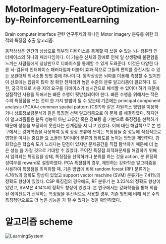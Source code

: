 # MotorImagery-FeatureOptimization-by-ReinforcementLearning
Brain computer interface 관련 연구주제의 하나인 Motor imagery 분류를 위한 최적의 특징점 추출 알고리즘.

동작상상은 인간의 상상으로 외부의 디바이스를 통제할 때 쓰일 수 있는 뇌- 
컴퓨터 인터페이스의 하나의 패러다임이다. 이 기술은 신체의 장애로 인해 일
상생활에 불편함을 느끼는 사람들에게 상상만으로 디바이스를 통제할 수 있게
도와준다. 이것은 다양한 다른 뇌-컴퓨터 인터페이스 패러다임과 더불어 효과
적으로 그들의 편의를 증진시킬 수 있는 보완대체 의사소통 방법 중에 하나이
다. 동작상상은 뇌파를 이용해 측정할 수 있지만 이 신호에는 잡음이 많아 정
확한 전처리와 높은 수준의 분류 알고리즘이 필요하다. 또한, 궁극적으로 사용
자의 요구를 디바이스가 실시간으로 해석할 수 있어야 하기 때문에 실질적인
사용을 위해서는 빠른 수행이 뒷받침되어야 한다. 빠른 수행을 위해서는 적은
수의 특징점을 쓰는 것이 한 가지 방법이 될 수 있는데 기존에는 principal
component analysis (PCA)나 common spatial pattern (CSP)와 같은 차원축소
방법을 이용하거나 상호정보량분석과 같은 특징점 선택 알고리즘으로 이 문제
를 해결하였다. 하지만 이 알고리즘들은 분류 성능이 아닌 고유값 혹은 정보량
을 기반으로 특징점을 선택하기 때문에 성능을 보장하지 못한다는 한계점을 지
니고 있었다. 이에 대한 해결책으로 본 연구에서는 강화학습을 사용하여 동작
상상 분류에 쓰이는 특징점들 중 성능에 직접적으로 영향을 미치는 중요한 요
소들만 찾아내어 분류의 정확도를 높이는 방법을 제안한다. 강화학습은 학습속
도가 느리다는 단점이 있지만 문제공간을 직접 탐색하기 때문에 더 높은 성능
을 가질 것으로 기대할 수 있었다. 주어진 특징점 최적화문제를 해결하기 위해
서 입력되는 특징점을 상태, 특징점을 선택하거나 분류를 하는 것을 action, 분
류정확성여부를 reward로 설정하였다. PCA 특징점의 경우, 제안하는 강화학습
알고리즘을 사용하여 특징점을 최적화할 때, 기존 방법에 비해 random forest
(RF) 분류기는 4.76%의 정확도 향상이 있었고 support vector machine (SVM)
분류기는 7.41%의 정확도 향상이 있었다. CSP 특징점의 경우에도, RF 분류기
는 3.23%의 정확도 향상이 있었고, SVM은 4.14%의 정확도 향상이 있었다. 본
연구에서는 강화학습을 통해 학습된 에이전트가 선택하는 특징점을 우선적으로
사용할 경우, 기존 방법에 비해 적은 수의 특징점만으로도 더 높은 성능을 가
질 수 있다는 것을 확인하였다.

# 알고리즘 scheme
![LearningSystem](https://user-images.githubusercontent.com/77091029/103991664-596b7d80-51d6-11eb-875f-a535709fe33d.png)
